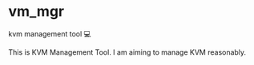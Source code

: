 # vm_mgr
kvm management tool :computer:

This is KVM Management Tool.
I am aiming to manage KVM reasonably.


